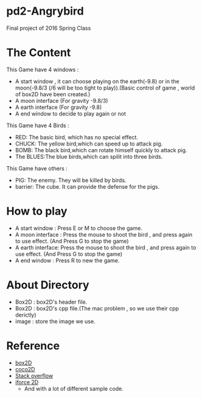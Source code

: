 # pd2-Angrybird
Final project of 2016 Spring Class

# The Content

This Game have 4 windows :
* A start window , it can choose playing on the earth(-9.8) or in the moon(-9.8/3 (/6 will be too tight to play)).(Basic control of game , world of box2D have been created.)
* A moon interface (For gravity -9.8/3)
* A earth interface (For gravity -9.8)
* A end window to decide to play again or not

This Game have 4 Birds :
* RED: The basic bird, which has no special effect.
* CHUCK: The yellow bird,which can speed up to attack pig.
* BOMB: The black bird,which can rotate himself quickly to attack pig.
* The BLUES:The blue birds,which can spilit into three birds.

This Game have others :
* PIG: The enemy. They will be killed by birds.
*  barrier: The cube. It can provide the defense for the pigs.

# How to play
* A start window : Press E or M to choose the game.
* A moon interface : Press the mouse to shoot the bird , and press again to use effect.
(And Press G to stop the game)
* A earth interface: Press the mouse to shoot the bird , and press again to use effect.
(And Press G to stop the game)
* A end window : Press R to new the game.


# About Directory 
  * Box2D : box2D's header file.
  * Box2D : box2D's cpp file.(The mac problem , so we use their cpp derictly)
  * image : store the image we use.

# Reference 
* [box2D](http://box2d.org/)
* [coco2D](http://www.learn-cocos2d.com/api-ref/1.0/Box2D/html/classb2_body.html)
* [Stack overflow](http://stackoverflow.com)
* [iforce 2D](http://www.iforce2d.net/b2dtut/bodies)
    * And with a lot of different sample code.
